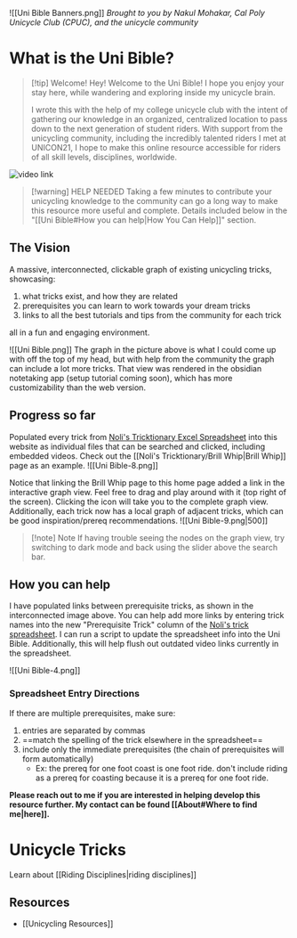 ![[Uni Bible Banners.png]]
*Brought to you by Nakul Mohakar, Cal Poly Unicycle Club (CPUC), and the unicycle community*

# What is the Uni Bible?

> [!tip] Welcome!
> Hey! Welcome to the Uni Bible! 
> I hope you enjoy your stay here, while wandering and exploring inside my unicycle brain. 
> 
> I wrote this with the help of my college unicycle club with the intent of gathering our knowledge in an organized, centralized location to pass down to the next generation of student riders. 
> With support from the unicycling community, including the incredibly talented riders I met at UNICON21, I hope to make this online resource accessible for riders of all skill levels, disciplines, worldwide.

![video link](https://youtu.be/YroRfDt-DhY)

> [!warning] HELP NEEDED
> Taking a few minutes to contribute your unicycling knowledge to the community can go a long way to make this resource more useful and complete. Details included below in the "[[Uni Bible#How you can help|How You Can Help]]" section. 

## The Vision

A massive, interconnected, clickable graph of existing unicycling tricks, showcasing:
1. what tricks exist, and how they are related
2. prerequisites you can learn to work towards your dream tricks
3. links to all the best tutorials and tips from the community for each trick

all in a fun and engaging environment.

![[Uni Bible.png]]
The graph in the picture above is what I could come up with off the top of my head, but with help from the community the graph can include a lot more tricks. That view was rendered in the obsidian notetaking app (setup tutorial coming soon), which has more customizability than the web version.

## Progress so far

Populated every trick from [Noli's Tricktionary Excel Spreadsheet](https://docs.google.com/spreadsheets/d/1MkBw37AB-pdIh4j6a76rBraM02kYZacu4rtGyOrLdh8/edit?gid=0#gid=0) into this website as individual files that can be searched and clicked, including embedded videos. Check out the [[Noli's Tricktionary/Brill Whip|Brill Whip]] page as an example. 
![[Uni Bible-8.png]]

Notice that linking the Brill Whip page to this home page added a link in the interactive graph view. Feel free to drag and play around with it (top right of the screen). Clicking the icon will take you to the complete graph view. Additionally, each trick now has a local graph of adjacent tricks, which can be good inspiration/prereq recommendations.
![[Uni Bible-9.png|500]]

> [!note] Note
> If having trouble seeing the nodes on the graph view, try switching to dark mode and back using the slider above the search bar.

## How you can help

I have populated links between prerequisite tricks, as shown in the interconnected image above. You can help add more links by entering trick names into the new "Prerequisite Trick" column of the [Noli's trick spreadsheet](https://docs.google.com/spreadsheets/d/1MkBw37AB-pdIh4j6a76rBraM02kYZacu4rtGyOrLdh8/edit?gid=0#gid=0). I can run a script to update the spreadsheet info into the Uni Bible. Additionally, this will help flush out outdated video links currently in the spreadsheet.

![[Uni Bible-4.png]]

### Spreadsheet Entry Directions
If there are multiple prerequisites, make sure:
1. entries are separated by commas
2. ==match the spelling of the trick elsewhere in the spreadsheet==
3. include only the immediate prerequisites (the chain of prerequisites will form automatically)
	- Ex: the prereq for one foot coast is one foot ride. don't include riding as a prereq for coasting because it is a prereq for one foot ride.

**Please reach out to me if you are interested in helping develop this resource further. My contact can be found [[About#Where to find me|here]].**

# Unicycle Tricks
Learn about [[Riding Disciplines|riding disciplines]]

## Resources
- [[Unicycling Resources]]

